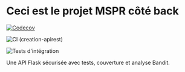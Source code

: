 # Ceci est le projet MSPR côté back


[![Codecov](https://codecov.io/gh/andorafa/mon_projet/branch/creation-apirest/graph/badge.svg)](https://codecov.io/gh/andorafa/mon_projet)

![CI (creation-apirest)](https://github.com/andorafa/mon_projet/actions/workflows/ci.yml/badge.svg?branch=creation-apirest)


![Tests d'intégration](https://github.com/andorafa/mon_projet/actions/workflows/integration-tests.yml/badge.svg?branch=creation-apirest)



Une API Flask sécurisée avec tests, couverture et analyse Bandit.


